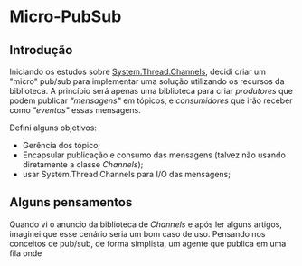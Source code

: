# Micro-PubSub

## Introdução

Iniciando os estudos sobre [System.Thread.Channels](https://docs.microsoft.com/en-us/dotnet/api/system.threading.channels), decidi criar um "micro" pub/sub para implementar uma solução utilizando os recursos da biblioteca. A princípio será apenas uma biblioteca para criar _produtores_ que podem publicar _"mensagens"_ em tópicos, e _consumidores_ que irão receber como _"eventos"_ essas mensagens.

Defini alguns objetivos:
- Gerência dos tópico;
- Encapsular publicação e consumo das mensagens (talvez não usando diretamente a classe _Channels<T>_);
- usar System.Thread.Channels para I/O das mensagens;

## Alguns pensamentos

Quando vi o anuncio da biblioteca de _Channels_ e após ler alguns artigos, imaginei que esse cenário seria um bom caso de uso. Pensando nos conceitos de pub/sub, de forma simplista, um agente que publica em uma fila onde 